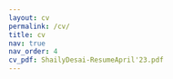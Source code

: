 ```yaml
---
layout: cv
permalink: /cv/
title: cv
nav: true
nav_order: 4
cv_pdf: ShailyDesai-ResumeApril'23.pdf
---
```

